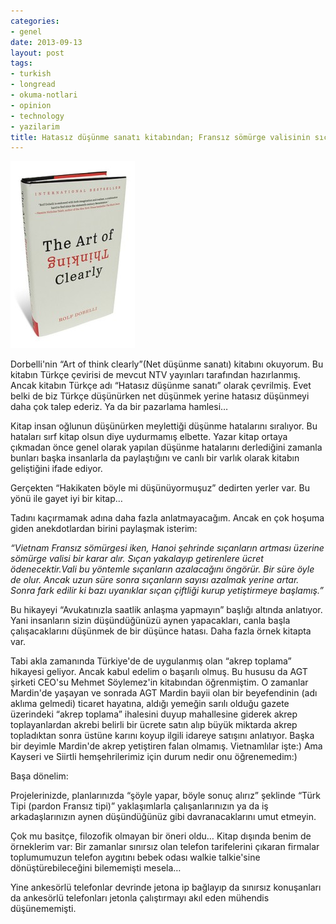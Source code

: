 ```yaml
---
categories:
- genel
date: 2013-09-13
layout: post
tags:
- turkish
- longread
- okuma-notlari
- opinion
- technology
- yazilarim
title: Hatasız düşünme sanatı kitabından; Fransız sömürge valisinin sıçanla imtahanı
---
```


[![](/images/1bda4-dorbelli.jpg)](https://suatatan.wordpress.com/wp-content/uploads/2013/09/1bda4-dorbelli.jpg)

  

Dorbelli'nin “Art of think clearly”(Net düşünme sanatı) kitabını okuyorum. Bu kitabın Türkçe çevirisi de mevcut NTV yayınları tarafından hazırlanmış. Ancak kitabın Türkçe adı “Hatasız düşünme sanatı” olarak çevrilmiş. Evet belki de biz Türkçe düşünürken net düşünmek yerine hatasız düşünmeyi daha çok talep ederiz. Ya da bir pazarlama hamlesi…

  

Kitap insan oğlunun düşünürken meylettiği düşünme hatalarını sıralıyor. Bu hataları sırf kitap olsun diye uydurmamış elbette. Yazar kitap ortaya çıkmadan önce genel olarak yapılan düşünme hatalarını derlediğini zamanla bunları başka insanlarla da paylaştığını ve canlı bir varlık olarak kitabın geliştiğini ifade ediyor.

  

Gerçekten “Hakikaten böyle mi düşünüyormuşuz” dedirten yerler var. Bu yönü ile gayet iyi bir kitap…

  

Tadını kaçırmamak adına daha fazla anlatmayacağım. Ancak en çok hoşuma giden anekdotlardan birini paylaşmak isterim:

  

_“Vietnam Fransız sömürgesi iken, Hanoi şehrinde sıçanların artması üzerine sömürge valisi bir karar alır. Sıçan yakalayıp getirenlere ücret ödenecektir.Vali bu yöntemle sıçanların azalacağını öngörür. Bir süre öyle de olur. Ancak uzun süre sonra sıçanların sayısı azalmak yerine artar. Sonra fark edilir ki bazı uyanıklar sıçan çiftliği kurup yetiştirmeye başlamış.”_

  

Bu hikayeyi “Avukatınızla saatlik anlaşma yapmayın” başlığı altında anlatıyor. Yani insanların sizin düşündüğünüzü aynen yapacakları, canla başla çalışacaklarını düşünmek de bir düşünce hatası. Daha fazla örnek kitapta var.

  

Tabi akla zamanında Türkiye'de de uygulanmış olan “akrep toplama” hikayesi geliyor. Ancak kabul edelim o başarılı olmuş. Bu hususu da AGT şirketi CEO'su Mehmet Söylemez'in kitabından öğrenmiştim. O zamanlar Mardin'de yaşayan ve sonrada AGT Mardin bayii olan bir beyefendinin (adı aklıma gelmedi) ticaret hayatına, aldığı yemeğin sarılı olduğu gazete üzerindeki “akrep toplama” ihalesini duyup mahallesine giderek akrep toplayanlardan akrebi belirli bir ücrete satın alıp büyük miktarda akrep topladıktan sonra üstüne karını koyup ilgili idareye satışını anlatıyor. Başka bir deyimle Mardin'de akrep yetiştiren falan olmamış. Vietnamlılar işte:) Ama Kayseri ve Siirtli hemşehrilerimiz için durum nedir onu öğrenemedim:)

  

Başa dönelim:

Projelerinizde, planlarınızda “şöyle yapar, böyle sonuç alırız” şeklinde “Türk Tipi (pardon Fransız tipi)” yaklaşımlarla çalışanlarınızın ya da iş arkadaşlarınızın aynen düşündüğünüz gibi davranacaklarını umut etmeyin.

  

Çok mu basitçe, filozofik olmayan bir öneri oldu… Kitap dışında benim de örneklerim var: Bir zamanlar sınırsız olan telefon tarifelerini çıkaran firmalar toplumumuzun telefon aygıtını bebek odası walkie talkie'sine dönüştürebileceğini bilememişti mesela…

  

Yine ankesörlü telefonlar devrinde jetona ip bağlayıp da sınırsız konuşanları da ankesörlü telefonları jetonla çalıştırmayı akıl eden mühendis düşünememişti.
